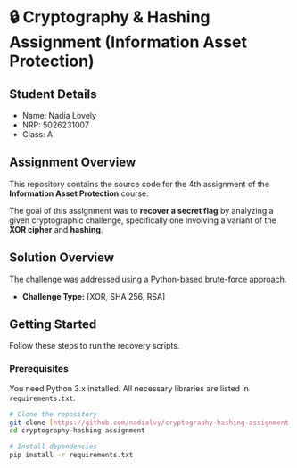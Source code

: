 # 🔒 Cryptography & Hashing Assignment (Information Asset Protection)

## Student Details
- Name: Nadia Lovely
- NRP: 5026231007
- Class: A

## Assignment Overview

This repository contains the source code for the 4th assignment of the **Information Asset Protection** course.

The goal of this assignment was to **recover a secret flag** by analyzing a given cryptographic challenge, specifically one involving a variant of the **XOR cipher** and **hashing**.

## Solution Overview

The challenge was addressed using a Python-based brute-force approach.

* **Challenge Type:** [XOR, SHA 256, RSA]

## Getting Started

Follow these steps to run the recovery scripts.

### Prerequisites

You need Python 3.x installed. All necessary libraries are listed in `requirements.txt`.

```bash
# Clone the repository
git clone [https://github.com/nadialvy/cryptography-hashing-assignment.git](https://github.com/nadialvy/cryptography-hashing-assignment.git)
cd cryptography-hashing-assignment

# Install dependencies
pip install -r requirements.txt

